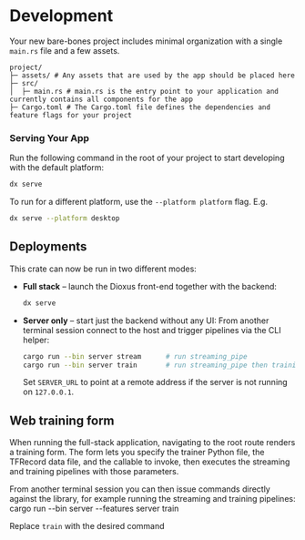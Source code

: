 # Development

Your new bare-bones project includes minimal organization with a single `main.rs` file and a few assets.

```
project/
├─ assets/ # Any assets that are used by the app should be placed here
├─ src/
│  ├─ main.rs # main.rs is the entry point to your application and currently contains all components for the app
├─ Cargo.toml # The Cargo.toml file defines the dependencies and feature flags for your project
```

### Serving Your App

Run the following command in the root of your project to start developing with the default platform:

```bash
dx serve
```

To run for a different platform, use the `--platform platform` flag. E.g.

```bash
dx serve --platform desktop
```

## Deployments

This crate can now be run in two different modes:

* **Full stack** – launch the Dioxus front-end together with the backend:

  ```bash
  dx serve
  ```

* **Server only** – start just the backend without any UI:
  From another terminal session connect to the host and trigger pipelines via
  the CLI helper:

  ```bash
  cargo run --bin server stream      # run streaming_pipe
  cargo run --bin server train       # run streaming_pipe then training_pipe
  ```

  Set `SERVER_URL` to point at a remote address if the server is not running on
  `127.0.0.1`.

## Web training form

When running the full-stack application, navigating to the root route renders a
training form. The form lets you specify the trainer Python file, the TFRecord
data file, and the callable to invoke, then executes the streaming and training
pipelines with those parameters.

  From another terminal session you can then issue commands directly against
  the library, for example running the streaming and training pipelines:
  cargo run --bin server --features server train

  Replace `train` with the desired command

